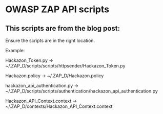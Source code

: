 # OWASP ZAP API scripts  

## This scripts are from the blog post: 

Ensure the scripts are in the right location.

Example: 

Hackazon_Token.py -> ~/.ZAP_D/scripts/scripts/httpsender/Hackazon_Token.py

Hackazon.policy -> ~/.ZAP_D/Hackazon.policy

hackazon_api_authentication.py -> ~/.ZAP_D/scripts/scripts/authentication/hackazon_api_authentication.py

Hackazon_API_Context.context -> ~/.ZAP_D/contexts/Hackazon_API_Context.context
